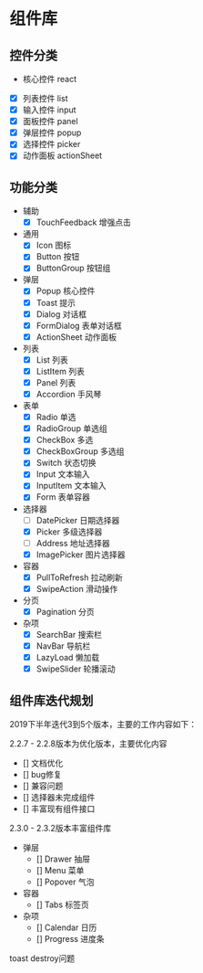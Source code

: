 # 组件库

## 控件分类

- 核心控件 react
- [x] 列表控件 list
- [x] 输入控件 input
- [x] 面板控件 panel
- [x] 弹层控件 popup
- [x] 选择控件 picker
- [x] 动作面板 actionSheet

## 功能分类
- 辅助
  - [x] TouchFeedback 增强点击
- 通用
  - [x] Icon 图标
  - [x] Button 按钮
  - [x] ButtonGroup 按钮组
- 弹层
  - [x] Popup 核心控件
  - [x] Toast 提示
  - [x] Dialog 对话框
  - [x] FormDialog 表单对话框
  - [x] ActionSheet 动作面板
- 列表
  - [x] List 列表
  - [x] ListItem 列表
  - [x] Panel 列表
  - [x] Accordion 手风琴
- 表单
  - [x] Radio 单选
  - [x] RadioGroup 单选组
  - [x] CheckBox 多选
  - [x] CheckBoxGroup 多选组
  - [x] Switch 状态切换
  - [x] Input 文本输入
  - [x] InputItem 文本输入
  - [x] Form 表单容器
- 选择器
  - [ ] DatePicker 日期选择器
  - [x] Picker 多级选择器
  - [ ] Address 地址选择器
  - [x] ImagePicker 图片选择器
- 容器
  - [x] PullToRefresh 拉动刷新
  - [x] SwipeAction 滑动操作
- 分页
  - [x] Pagination 分页
- 杂项
  - [x] SearchBar 搜索栏
  - [x] NavBar 导航栏
  - [x] LazyLoad 懒加载
  - [x] SwipeSlider 轮播滚动

## 组件库迭代规划

2019下半年迭代3到5个版本，主要的工作内容如下：

2.2.7 - 2.2.8版本为优化版本，主要优化内容

- [] 文档优化
- [] bug修复
- [] 兼容问题
- [] 选择器未完成组件
- [] 丰富现有组件接口

2.3.0 - 2.3.2版本丰富组件库

- 弹层
  - [] Drawer 抽屉
  - [] Menu 菜单
  - [] Popover 气泡
- 容器
  - [] Tabs 标签页
- 杂项
  - [] Calendar 日历
  - [] Progress 进度条

toast destroy问题
